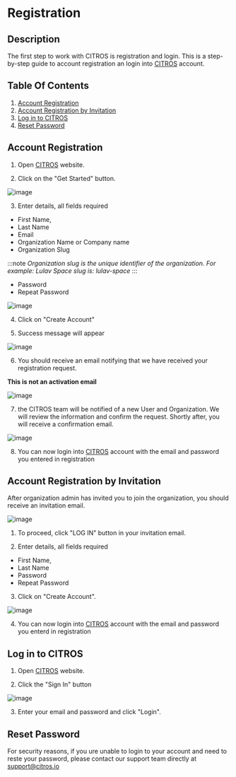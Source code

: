 # Registration

## Description

The first step to work with CITROS is registration and login. 
This is a step-by-step guide to account registration an login into [CITROS](http://citros.io/) account.

## Table Of Contents
1. [Account Registration](#account-registration)
2. [Account Registration by Invitation](#account-registration-by-invitation)
3. [Log in to CITROS](#logging-into-citros)
4. [Reset Password](#reset-password)

## Account Registration

1. Open [CITROS](http://citros.io/) website.

2. Click on the "Get Started" button.

![image](img/account_getstarted.png)

3. Enter details, all fields required
  - First Name, 
  - Last Name
  - Email
  - Organization Name or Company name
  - Organization Slug

  :::note 
  *Organization slug is the unique identifier of the organization. For example: Lulav Space slug is: lulav-space*
  :::

  - Password
  - Repeat Password

![image](img/account_register.png)

4. Click on "Create Account"


5. Success message will appear

![image](img/account_success.png)

6. You should receive an email notifying that we have received your registration request.

**This is not an activation email**

![image](img/account_welcome.png)

7. the CITROS team will be notified of a new User and Organization. We will review the information and confirm the request. Shortly after, you will receive a confirmation email.

![image](img/account_activated.png)

8. You can now login into [CITROS](https://citros.io/auth/login) account with the email and password you entered in registration

## Account Registration by Invitation

After organization admin has invited you to join the organization, you should receive an invitation email.

![image](img/YouHaveBeenInvited.png)

1. To proceed, click "LOG IN" button in your invitation email.

2. Enter details, all fields required
  - First Name, 
  - Last Name
  - Password
  - Repeat Password

3. Click on "Create Account".

![image](img/RegistrationByInvitation.png)

4. You can now login into [CITROS](https://citros.io/auth/login) account with the email and password you enterd in registration

## Log in to CITROS

1. Open [CITROS](http://citros.io/) website.

2. Click the "Sign In" button

![image](img/account_login.png)

3. Enter your email and password and click "Login".

## Reset Password

For security reasons, if you ure unable to login to your account and need to reste your password, please contact our support team directly at [support@citros.io](mailto:support@citros.io)